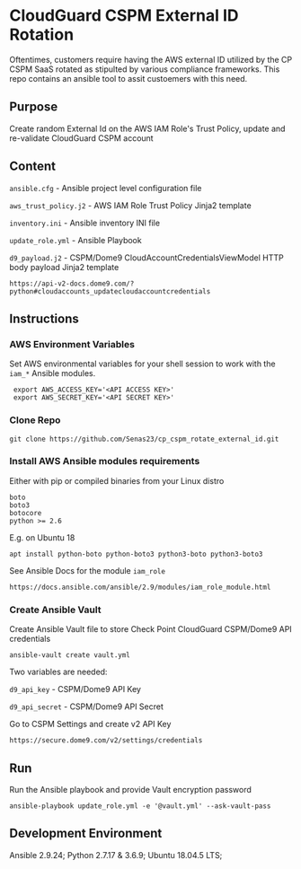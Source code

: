 # CloudGuard CSPM External ID Rotation
Oftentimes, customers require having the AWS external ID utilized by the CP CSPM SaaS rotated as stipulted by various compliance  frameworks.  This repo contains an ansible tool to assit custoemers with this need. 

## Purpose
Create random External Id on the AWS IAM Role's Trust Policy, update and re-validate CloudGuard CSPM account

## Content
`ansible.cfg` - Ansible project level configuration file

`aws_trust_policy.j2` - AWS IAM Role Trust Policy Jinja2 template

`inventory.ini` - Ansible inventory INI file

`update_role.yml` - Ansible Playbook

`d9_payload.j2` - CSPM/Dome9 CloudAccountCredentialsViewModel HTTP body payload Jinja2 template
```
https://api-v2-docs.dome9.com/?python#cloudaccounts_updatecloudaccountcredentials
```

## Instructions
### AWS Environment Variables
Set AWS environmental variables for your shell session to work with the `iam_*` Ansible modules.
```
 export AWS_ACCESS_KEY='<API ACCESS KEY>'
 export AWS_SECRET_KEY='<API SECRET KEY>'
```

### Clone Repo
```
git clone https://github.com/Senas23/cp_cspm_rotate_external_id.git
```

### Install AWS Ansible modules requirements
Either with pip or compiled binaries from your Linux distro
```
boto
boto3
botocore
python >= 2.6
```
E.g. on Ubuntu 18
```
apt install python-boto python-boto3 python3-boto python3-boto3
```
See Ansible Docs for the module `iam_role`
```
https://docs.ansible.com/ansible/2.9/modules/iam_role_module.html
```

### Create Ansible Vault
 Create Ansible Vault file to store Check Point CloudGuard CSPM/Dome9 API credentials
```
ansible-vault create vault.yml
```
Two variables are needed:

`d9_api_key` - CSPM/Dome9 API Key

`d9_api_secret` - CSPM/Dome9 API Secret

Go to CSPM Settings and create v2 API Key
```
https://secure.dome9.com/v2/settings/credentials
```

## Run
Run the Ansible playbook and provide Vault encryption password
```
ansible-playbook update_role.yml -e '@vault.yml' --ask-vault-pass
```

## Development Environment
Ansible 2.9.24; Python 2.7.17 & 3.6.9; Ubuntu 18.04.5 LTS;

